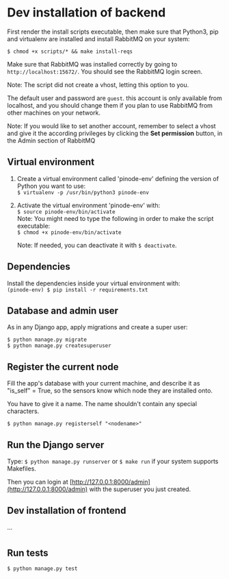 # Dev installation of backend

First render the install scripts executable, then make sure that Python3, pip and virtualenv are installed and install RabbitMQ on your system:

```shell
$ chmod +x scripts/* && make install-reqs
```

Make sure that RabbitMQ was installed correctly by going to `http://localhost:15672/`. You should see the RabbitMQ login screen.

Note: The script did not create a vhost, letting this option to you.

The default user and password are `guest`. this account is only available from localhost, and you should change them if you plan to use RabbitMQ from other machines on your network.

Note: If you would like to set another account, remember to select a vhost and give it the according privileges by clicking the **Set permission** button, in the Admin section of RabbitMQ

## Virtual environment

1. Create a virtual environment called 'pinode-env' defining the version of Python you want to use:\
`$ virtualenv -p /usr/bin/python3 pinode-env`

2. Activate the virtual environment 'pinode-env' with:\
`$ source pinode-env/bin/activate`\
Note: You might need to type the following in order to make the script executable:\
`$ chmod +x pinode-env/bin/activate`

    Note: If needed, you can deactivate it with `$ deactivate`.

## Dependencies
Install the dependencies inside your virtual environment with:\
`(pinode-env) $ pip install -r requirements.txt`


## Database and admin user
As in any Django app, apply migrations and create a super user:
```shell
$ python manage.py migrate
$ python manage.py createsuperuser
```

## Register the current node
Fill the app's database with your current machine, and describe it as "is_self" = True, so the sensors know which node they are installed onto.

You have to give it a name. The name shouldn't contain any special characters.

```shell
$ python manage.py registerself "<nodename>"
```

## Run the Django server
Type: `$ python manage.py runserver` or `$ make run` if your system supports Makefiles.

Then you can login at [http://127.0.0.1:8000/admin](http://127.0.0.1:8000/admin) with the superuser you just created.

## Dev installation of frontend

...
#
## Run tests
`$ python manage.py test`